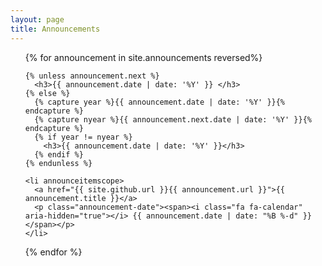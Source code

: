 ```yaml
---
layout: page 
title: Announcements
---
```

<ul class="announcements">
  {% for announcement in site.announcements reversed%}
    
    {% unless announcement.next %}
      <h3>{{ announcement.date | date: '%Y' }} </h3>
    {% else %}
      {% capture year %}{{ announcement.date | date: '%Y' }}{% endcapture %}
      {% capture nyear %}{{ announcement.next.date | date: '%Y' }}{% endcapture %}
      {% if year != nyear %}
        <h3>{{ announcement.date | date: '%Y' }}</h3>
      {% endif %}
    {% endunless %}

    <li announceitemscope>
      <a href="{{ site.github.url }}{{ announcement.url }}">{{ announcement.title }}</a>
      <p class="announcement-date"><span><i class="fa fa-calendar" aria-hidden="true"></i> {{ announcement.date | date: "%B %-d" }}</span></p>
    </li>

  {% endfor %}
</ul>

